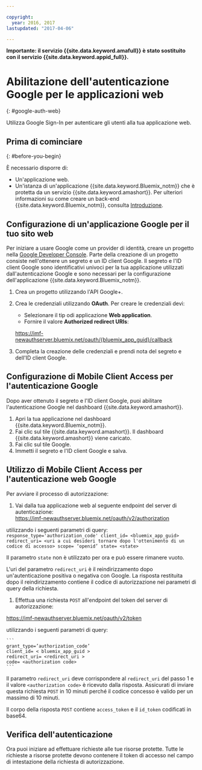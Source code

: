 ```yaml
---

copyright:
  year: 2016, 2017
lastupdated: "2017-04-06"

---
```


**Importante: il servizio {{site.data.keyword.amafull}} è stato sostituito con il servizio {{site.data.keyword.appid_full}}.**

# Abilitazione dell'autenticazione Google per le applicazioni web
{: #google-auth-web}

Utilizza Google Sign-In per autenticare gli utenti alla tua applicazione web.


## Prima di cominciare
{: #before-you-begin}

È necessario disporre di:
* Un'applicazione web.
* Un'istanza di un'applicazione  {{site.data.keyword.Bluemix_notm}} che è protetta da un servizio {{site.data.keyword.amashort}}. Per ulteriori informazioni su come creare un back-end {{site.data.keyword.Bluemix_notm}}, consulta [Introduzione](index.html).

## Configurazione di un'applicazione Google per il tuo sito web
Per iniziare a usare Google come un provider di identità, creare un progetto nella [Google Developer Console](https://console.developers.google.com). Parte della creazione di un progetto consiste nell'ottenere un segreto e un ID client Google. Il segreto e l'ID client Google sono identificativi univoci per la tua applicazione utilizzati dall'autenticazione Google e sono necessari per la configurazione dell'applicazione {{site.data.keyword.Bluemix_notm}}.

1. Crea un progetto utilizzando l'API Google+.
1. Crea le credenziali utilizzando **OAuth**. Per creare le credenziali devi:
    * Selezionare il tip odi applicazione **Web application**.
    * Fornire il valore **Authorized redirect URIs**:

     https://imf-newauthserver.bluemix.net/oauth/{bluemix_app_guid}/callback
1. Completa la creazione delle credenziali e prendi nota del segreto e dell'ID client Google.


## Configurazione di Mobile Client Access per l'autenticazione Google
Dopo aver ottenuto il segreto e l'ID client Google, puoi abilitare l'autenticazione Google nel dashboard {{site.data.keyword.amashort}}.

1. Apri la tua applicazione nel dashboard {{site.data.keyword.Bluemix_notm}}.
1. Fai clic sul tile {{site.data.keyword.amashort}}. Il dashboard {{site.data.keyword.amashort}} viene caricato.
1. Fai clic sul tile Google.
1. Immetti il segreto e l'ID client Google e salva.


## Utilizzo di Mobile Client Access per l'autenticazione web Google
Per avviare il processo di autorizzazione:

1. Vai dalla tua applicazione web al seguente endpoint del server di autenticazione:  
  https://imf-newauthserver.bluemix.net/oauth/v2/authorization

  utilizzando i seguenti parametri di query:
	```
   response_type='authorization_code'
   client_id= <bluemix_app_guid>
   redirect_uri= <uri a cui desideri tornare dopo l'ottenimento di un codice di accesso>
   scope= ‘openid’
   state= <state>
	```

  Il parametro `state` non è utilizzato per ora e può essere rimanere vuoto.

  L'uri del parametro `redirect_uri` è il reindirizzamento dopo un'autenticazione positiva o negativa con Google.
  La risposta restituita dopo il reindirizzamento contiene il codice di autorizzazione nei parametri di query della richiesta.
1. Effettua una richiesta `POST` all'endpoint del token del server di autorizzazione:

 https://imf-newauthserver.bluemix.net/oauth/v2/token


  utilizzando i seguenti parametri di query:

	```
  	grant_type=’authorization_code’
    client_id= < bluemix_app_guid >
    redirect_uri= <redirect_uri >
    code= <authorization code>
	```
  Il parametro `redirect_uri` deve corrispondere al `redirect_uri` del passo 1 e il valore `<authorization code>` è ricevuto dalla risposta.
  Assicurati di inviare questa richiesta `POST` in 10 minuti perché il codice concesso è valido per un massimo di 10 minuti.

Il corpo della risposta `POST` contiene `access_token` e il `id_token` codificati in base64.

## Verifica dell'autenticazione

Ora puoi iniziare ad effettuare richieste alle tue risorse protette.
Tutte le richieste a risorse protette devono contenere il token di accesso nel campo di intestazione della richiesta di autorizzazione.
